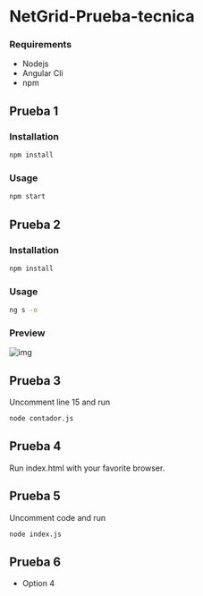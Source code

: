 # NetGrid-Prueba-tecnica

### Requirements

* Nodejs
* Angular Cli
* npm

## Prueba 1
### Installation

```bash
npm install
```
### Usage
```bash
npm start
```
## Prueba 2
### Installation

```bash
npm install
```
### Usage
```bash
ng s -o
```
### Preview
![img](https://user-images.githubusercontent.com/94970159/187016765-d3f55d91-97f4-4f7d-8ccb-e67963a6ff58.png)
## Prueba 3 
Uncomment line 15 and run 
```bash
node contador.js
```

## Prueba 4
Run index.html with your favorite browser.

## Prueba 5 
Uncomment code and run
```bash
node index.js
```

## Prueba 6 
* Option 4




